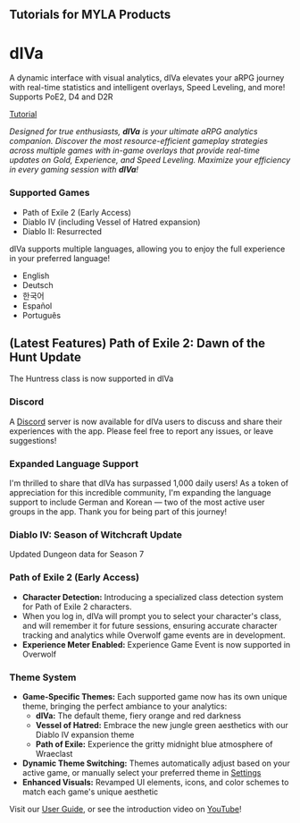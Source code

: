 ## Tutorials for MYLA Products

# dIVa 

A dynamic interface with visual analytics, dIVa elevates your aRPG journey with real-time statistics and intelligent overlays, Speed Leveling, and more! Supports PoE2, D4 and D2R

[Tutorial](https://myla-llc.github.io/tutorials/dIVa/index.html)

*Designed for true enthusiasts, **dIVa** is your ultimate aRPG analytics companion. Discover the most resource-efficient gameplay strategies across multiple games with in-game overlays that provide real-time updates on Gold, Experience, and Speed Leveling. Maximize your efficiency in every gaming session with **dIVa**!*

### Supported Games
- Path of Exile 2 (Early Access)
- Diablo IV (including Vessel of Hatred expansion)
- Diablo II: Resurrected

dIVa supports multiple languages, allowing you to enjoy the full experience in your preferred language!
- English
- Deutsch
- 한국어
- Español
- Português

## (Latest Features) Path of Exile 2: Dawn of the Hunt Update
The Huntress class is now supported in dIVa

### Discord
A <a href="https://discord.gg/Kp4dNHbmcJ" class="text-accent underline">Discord</a> server is now available for dIVa users to discuss and share their experiences with the app.
Please feel free to report any issues, or leave suggestions!

### Expanded Language Support
I'm thrilled to share that dIVa has surpassed 1,000 daily users!
As a token of appreciation for this incredible community, I'm expanding the language support to include German and Korean — two of the most active user groups in the app.
Thank you for being part of this journey!


### Diablo IV: Season of Witchcraft Update
Updated Dungeon data for Season 7

### Path of Exile 2 (Early Access)

- **Character Detection:** Introducing a specialized class detection system for Path of Exile 2 characters.
- When you log in, dIVa will prompt you to select your character's class, and will remember it for future sessions, ensuring accurate character tracking and analytics while Overwolf game events are in development.
- **Experience Meter Enabled:** Experience Game Event is now supported in Overwolf

### Theme System

- **Game-Specific Themes:** Each supported game now has its own unique theme, bringing the perfect ambiance to your analytics:
  - **dIVa:** The default theme, fiery orange and red darkness
  - **Vessel of Hatred:** Embrace the new jungle green aesthetics with our Diablo IV expansion theme
  - **Path of Exile:** Experience the gritty midnight blue atmosphere of Wraeclast
- **Dynamic Theme Switching:** Themes automatically adjust based on your active game, or manually select your preferred theme in [Settings](settings.html#themes)
- **Enhanced Visuals:** Revamped UI elements, icons, and color schemes to match each game's unique aesthetic

Visit our [User Guide](https://myla-llc.github.io/tutorials/dIVa/index.html), or see the introduction video on [YouTube](https://youtu.be/9ZPsBgi1_M8)!